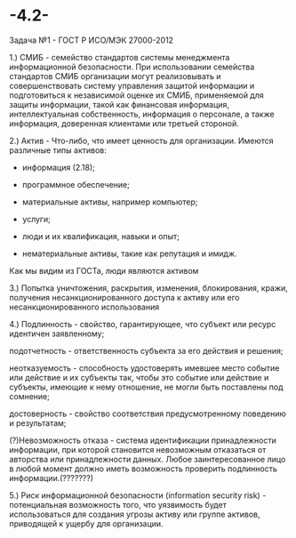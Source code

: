 # -4.2-

Задача №1 - ГОСТ Р ИСО/МЭК 27000-2012

1.) СМИБ - семейство стандартов системы менеджмента информационной безопасности. При использовании семейства стандартов СМИБ организации могут реализовывать и совершенствовать систему управления защитой информации и подготовиться к независимой оценке их СМИБ, применяемой для защиты информации, такой как финансовая информация, интеллектуальная собственность, информация о персонале, а также информация, доверенная клиентами или третьей стороной.

2.) Актив - Что-либо, что имеет ценность для организации. Имеются различные типы активов:

- информация (2.18);

- программное обеспечение;

- материальные активы, например компьютер;

- услуги;

- люди и их квалификация, навыки и опыт;

- нематериальные активы, такие как репутация и имидж.

Как мы видим из ГОСТа, люди являются активом

3.) Попытка уничтожения, раскрытия, изменения, блокирования, кражи, получения несанкционированного доступа к активу или его несанкционированного использования

4.) Подлинность - свойство, гарантирующее, что субъект или ресурс идентичен заявленному;

подотчетность - ответственность субъекта за его действия и решения;

неотказуемость - способность удостоверять имевшее место событие или действие и их субъекты так, чтобы это событие или действие и субъекты, имеющие к нему отношение, не могли быть поставлены под сомнение;

достоверность - свойство соответствия предусмотренному поведению и результатам;

(?)Невозможность отказа - система идентификации принадлежности информации, при которой становится невозможным отказаться от авторства или принадлежности данных. Любое заинтересованное лицо в любой момент должно иметь возможность проверить подлинность информации.(???????)

5.) Риск информационной безопасности (information security risk) - потенциальная возможность того, что уязвимость будет использоваться для создания угрозы активу или группе активов, приводящей к ущербу для организации.
